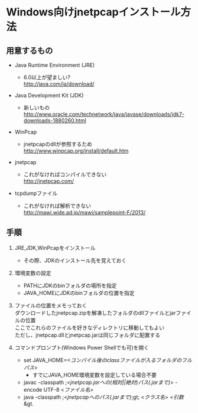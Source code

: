 Windows向けjnetpcapインストール方法
=====

用意するもの
-----

- Java Runtime Environment (JRE)
	- 6.0以上が望ましい?  
	<http://java.com/ja/download/>

- Java Development Kit (JDK)
	- 新しいもの  
	<http://www.oracle.com/technetwork/java/javase/downloads/jdk7-downloads-1880260.html>

- WinPcap
	- jnetpcapのdllが参照するため  
	<http://www.winpcap.org/install/default.htm>

- jnetpcap
	- これがなければコンパイルできない  
	<http://jnetpcap.com/>

- tcpdumpファイル
	- これがなければ解析できない  
	<http://mawi.wide.ad.jp/mawi/samplepoint-F/2013/>

手順
-----

1. 	JRE,JDK,WinPcapをインストール
	- その際、JDKのインストール先を覚えておく

2. 	環境変数の設定
	- PATHにJDKのbinフォルダの場所を指定
	- JAVA_HOMEにJDKのbinフォルダの位置を指定

3.	ファイルの位置をメモっておく  
	ダウンロードしたjnetpcap.zipを解凍したフォルダのdllファイルとjarファイルの位置  
	ここでこれらのファイルを好きなディレクトリに移動してもよい  
	ただし、jnetpcap.dllとjnetpcap.jarは同じフォルダに配置する

4.	コマンドプロンプト(Windows Power Shellでも可)を開く
	- set JAVA_HOME=&lt;*コンパイル後のclassファイルが入るフォルダのフルパス*&gt;
		- すでにJAVA_HOME環境変数を設定している場合不要
	- javac -classpath ;*&lt;jnetpcap.jarへの(相対||絶対)パス(.jarまで)*&gt; -encode UTF-8 &lt;*ファイル名*&gt;
	- java -classpath ;&lt;*jnetpcapへのパス(.jarまで)*;gt; &lt;*クラス名*&gt; &lt;*引数*&gt.